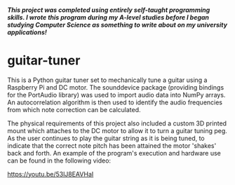 ##### This project was completed using entirely self-taught programming skills. I wrote this program during my A-level studies before I began studying Computer Science as something to write about on my university applications!

# guitar-tuner
This is a Python guitar tuner set to mechanically tune a guitar using a Raspberry Pi and DC motor. The sounddevice package (providing  bindings for the PortAudio library) was used to import audio data into NumPy arrays. An autocorrelation algorithm is then used to identify the audio frequencies from which note correction can be calculated.

The physical requirements of this project also included a custom 3D printed mount which attaches to the DC motor to allow it to turn a guitar tuning peg. As the user continues to play the guitar string as it is being tuned, to indicate that the correct note pitch has been attained the motor 'shakes' back and forth. An example of the program's execution and hardware use can be found in the following video:

https://youtu.be/53lJ8EAVHaI
